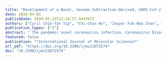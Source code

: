 ```yaml
---
title: "Development of a Novel, Genome Subtraction-Derived, SARS-CoV-2-Specific COVID-19-nsp2 Real-Time RT-PCR Assay and Its Evaluation Using Clinical Specimens"
date: 2020-04-01
publishDate: 2020-05-23T12:24:57.934767Z
authors: ["Cyril Chik-Yan Yip", "Chi-Chun Ho", "Jasper Fuk-Woo Chan", "Kelvin Kai-Wang To", "Helen Shuk-Ying Chan", "Sally Cheuk-Ying Wong", "Kit-Hang Leung", "Agnes Yim-Fong Fung", "Anthony Chin-Ki Ng", "Zijiao Zou", "Anthony Raymond Tam", "Tom Wai-Hin Chung", "Kwok-Hung Chan", "Ivan Fan-Ngai Hung", "Vincent Chi-Chung Cheng", "Owen Tak-Yin Tsang", "Stephen Kwok Wing Tsui", "Kwok-Yung Yuen"]
publication_types: ["2"]
abstract: " The pandemic novel coronavirus infection, Coronavirus Disease 2019 (COVID-19), has affected at least 190 countries or territories, with 465,915 confirmed cases and 21,031 deaths. In a containment-based strategy, rapid, sensitive and specific testing is important in epidemiological control and clinical management. Using 96 SARS-CoV-2 and 104 non-SARS-CoV-2 coronavirus genomes and our in-house program, GolayMetaMiner, four specific regions longer than 50 nucleotides in the SARS-CoV-2 genome were identified. Primers were designed to target the longest and previously untargeted nsp2 region and optimized as a probe-free real-time reverse transcription-polymerase chain reaction (RT-PCR) assay. The new COVID-19-nsp2 assay had a limit of detection (LOD) of 1.8 TCIDtextsubscript50/mL and did not amplify other human-pathogenic coronaviruses and respiratory viruses. Assay reproducibility in terms of cycle threshold (Cp) values was satisfactory, with the total imprecision (% CV) values well below 5%. Evaluation of the new assay using 59 clinical specimens from 14 confirmed cases showed 100% concordance with our previously developed COVID-19-RdRp/Hel reference assay. A rapid, sensitive, SARS-CoV-2-specific real-time RT-PCR assay, COVID-19-nsp2, was developed. "
featured: false
publication: "*International Journal of Molecular Sciences*"
url_pdf: "https://doi.org/10.3390/ijms21072574"
doi: "10.3390/ijms21072574"
---
```


